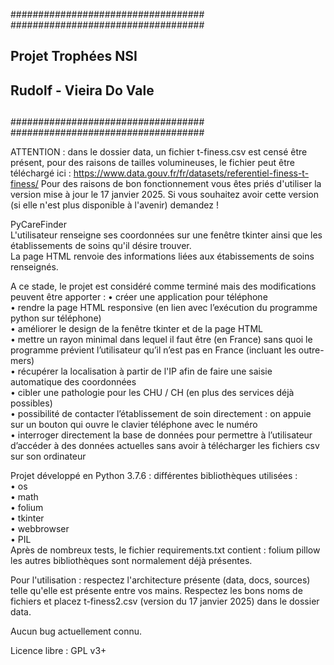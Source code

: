 ###################################
###################################
##                               ##
##     Projet Trophées NSI       ##
##                               ##
##    Rudolf - Vieira Do Vale    ##
##                               ##
###################################
###################################

ATTENTION : dans le dossier data, un fichier t-finess.csv est censé être présent, pour des raisons de tailles volumineuses, le fichier peut être téléchargé ici : https://www.data.gouv.fr/fr/datasets/referentiel-finess-t-finess/
Pour des raisons de bon fonctionnement vous êtes priés d'utiliser la version mise à jour le 17 janvier 2025. Si vous souhaitez avoir cette version (si elle n'est plus disponible à l'avenir) demandez ! 

PyCareFinder <br>
L'utilisateur renseigne ses coordonnées sur une fenêtre tkinter ainsi que les établissements de soins qu'il désire trouver. <br>
La page HTML renvoie des informations liées aux étabissements de soins renseignés. <br>

A ce stade, le projet est considéré comme terminé mais des modifications peuvent être apporter :
    • créer une application pour téléphone <br>
    • rendre la page HTML responsive (en lien avec l’exécution du programme python sur téléphone) <br>
    • améliorer le design de la fenêtre tkinter et de la page HTML <br>
    • mettre un rayon minimal dans lequel il faut être (en France) sans quoi le programme prévient l’utilisateur qu’il n’est pas en France (incluant les outre-mers) <br>
    • récupérer la localisation à partir de l'IP afin de faire une saisie automatique des coordonnées <br>
    • cibler une pathologie pour les CHU / CH (en plus des services déjà possibles) <br>
    • possibilité de contacter l’établissement de soin directement : on appuie sur un bouton qui ouvre le clavier téléphone avec le numéro <br>
    • interroger directement la base de données pour permettre à l’utilisateur d’accéder à des données actuelles sans avoir à télécharger les fichiers csv sur son ordinateur <br>

Projet développé en Python 3.7.6 : différentes bibliothèques utilisées : <br>
    • os <br>
    • math <br>
    • folium <br>
    • tkinter <br>
    • webbrowser <br>
    • PIL <br>
Après de nombreux tests, le fichier requirements.txt contient : folium pillow
les autres bibliothèques sont normalement déjà présentes.

Pour l'utilisation : respectez l'architecture présente (data, docs, sources) telle qu'elle est présente entre vos mains. Respectez les bons noms de fichiers et placez t-finess2.csv (version du 17 janvier 2025) dans le dossier data.

Aucun bug actuellement connu.

Licence libre : GPL v3+
